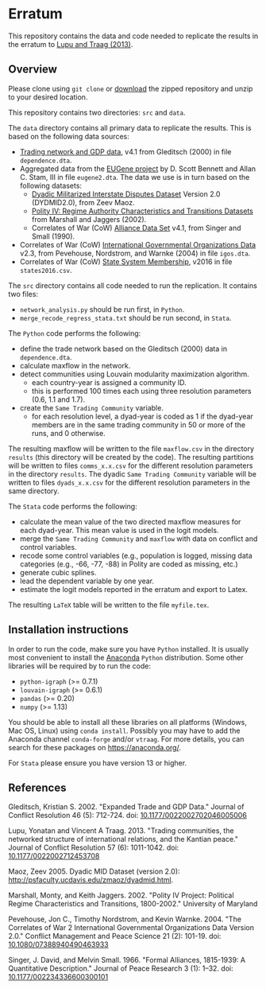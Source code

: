 # Erratum

This repository contains the data and code needed to replicate the results in the erratum to [Lupu and Traag (2013)](http://journals.sagepub.com/doi/abs/10.1177/0022002712453708).

## Overview

Please clone using `git clone` or [download](https://github.com/vtraag/trading-communities-replication/archive/master.zip) the zipped repository and unzip to your desired location.

This repository contains two directories: `src` and `data`.

The `data` directory contains all primary data to replicate the results. This is based on the following data sources:

- [Trading network and GDP data](http://privatewww.essex.ac.uk/~ksg/exptradegdp.html), v4.1 from Gleditsch (2000) in file `dependence.dta`.
- Aggregated data from the [EUGene project](http://eugenesoftware.org/) by D. Scott Bennett and Allan C. Stam, III in file `eugene2.dta`. The data we use is in turn based on the following datasets:
  - [Dyadic Militarized Interstate Disputes Dataset](http://vanity.dss.ucdavis.edu/~maoz/dyadmid.html) Version 2.0 (DYDMID2.0), from Zeev Maoz.
  - [Polity IV: Regime Authority Characteristics and Transitions Datasets](http://www.systemicpeace.org/inscrdata.html) from  Marshall and Jaggers (2002).
  - Correlates of War (CoW) [Alliance Data Set](http://www.correlatesofwar.org/data-sets/formal-alliances) v4.1, from Singer and Small (1990).
- Correlates of War (CoW) [International Governmental Organizations Data](http://www.correlatesofwar.org/data-sets/IGOs)  v2.3, from Pevehouse, Nordstrom, and Warnke (2004) in file `igos.dta`.
- Correlates of War (CoW) [State System Membership](http://www.correlatesofwar.org/data-sets/state-system-membership), v2016 in file `states2016.csv`.

The `src` directory contains all code needed to run the replication. It contains two files:

- `network_analysis.py` should be run first, in `Python`.
- `merge_recode_regress_stata.txt` should be run second, in `Stata`.

The `Python` code performs the following:

- define the trade network based on the Gleditsch (2000) data in `dependence.dta`.
- calculate maxflow in the network.
- detect communities using Louvain modularity maximization algorithm.
  - each country-year is assigned a community ID.
  - this is performed 100 times each using three resolution parameters (0.6, 1.1 and 1.7).
- create the `Same Trading Community` variable.
  - for each resolution level, a dyad-year is coded as 1 if the dyad-year members are in the same trading community in 50 or more of the runs, and 0 otherwise.

The resulting maxflow will be written to the file `maxflow.csv` in the directory `results` (this directory will be created by the code). The resulting partitions will be written to files `comms_x.x.csv` for the different resolution parameters in the directory `results`. The dyadic `Same Trading Community` variable will be written to files `dyads_x.x.csv` for the different resolution parameters in the same directory.

The `Stata` code performs the following:

- calculate the mean value of the two directed maxflow measures for each dyad-year. This mean value is used in the logit models.
- merge the `Same Trading Community` and `maxflow` with data on conflict and control variables.
- recode some control variables (e.g., population is logged, missing data categories (e.g., -66, -77, -88) in Polity are coded as missing, etc.)
- generate cubic splines.
- lead the dependent variable by one year.
- estimate the logit models reported in the erratum and export to Latex.

The resulting `LaTeX` table will be written to the file `myfile.tex`.

## Installation instructions

In order to run the code, make sure you have `Python` installed. It is usually most convenient to install the [Anaconda](https://www.anaconda.com/download/) `Python` distribution. Some other libraries will be required by to run the code:

- `python-igraph` (>= 0.7.1)
- `louvain-igraph` (>= 0.6.1)
- `pandas` (>= 0.20)
- `numpy` (>= 1.13)

You should be able to install all these libraries on all platforms (Windows, Mac OS, Linux) using `conda install`. Possibly you may have to add the Anaconda channel `conda-forge` and/or `vtraag`. For more details, you can search for these packages on https://anaconda.org/.

For `Stata` please ensure you have version 13 or higher.

## References

Gleditsch, Kristian S. 2002. "Expanded Trade and GDP Data." Journal of Conflict Resolution 46 (5): 712-724. doi: [10.1177/0022002702046005006](https://doi.org/10.1177/0022002702046005006)

Lupu, Yonatan and Vincent A Traag. 2013. "Trading communities, the networked structure of international relations, and the Kantian peace." Journal of Conflict Resolution 57 (6): 1011-1042. doi: [10.1177/0022002712453708](https://doi.org/10.1177/0022002712453708)

Maoz, Zeev 2005. Dyadic MID Dataset (version 2.0): http://psfaculty.ucdavis.edu/zmaoz/dyadmid.html.

Marshall, Monty, and Keith Jaggers. 2002. "Polity IV Project: Political Regime Characteristics and Transitions, 1800-2002." University of Maryland

Pevehouse, Jon C., Timothy Nordstrom, and Kevin Warnke. 2004. "The Correlates of War 2 International Governmental Organizations Data Version 2.0." Conflict Management and Peace Science 21 (2): 101-19. doi: [10.1080/07388940490463933](https://doi.org/10.1080/07388940490463933)

Singer, J. David, and Melvin Small. 1966. "Formal Alliances, 1815-1939: A Quantitative Description." Journal of Peace Research 3 (1): 1–32. doi: [10.1177/002234336600300101](https://doi.org/10.1177/002234336600300101)

